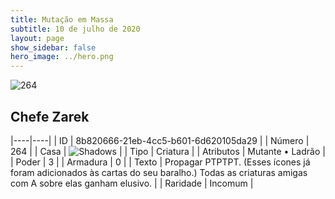 ```yaml
---
title: Mutação em Massa
subtitle: 10 de julho de 2020
layout: page
show_sidebar: false
hero_image: ../hero.png
---
```


![264](https://cdn.keyforgegame.com/media/card_front/pt/479_264_W49544429F8C_pt.png)

## Chefe Zarek

|----|----|
| ID | 8b820666-21eb-4cc5-b601-6d620105da29 |
| Número | 264 |
| Casa | ![Shadows](https://archonarcana.com/images/thumb/e/ee/Shadows.png/22px-Shadows.png "Sombras") |
| Tipo | Criatura |
| Atributos | Mutante • Ladrão |
| Poder | 3 |
| Armadura | 0 |
| Texto | Propagar PTPTPT. (Esses ícones já foram adicionados às cartas do seu baralho.) Todas as criaturas amigas com A sobre elas ganham elusivo. |
| Raridade | Incomum |
